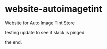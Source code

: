# website-autoimagetint
Website for Auto Image Tint Store

testing update to see if slack is pinged

the end.

